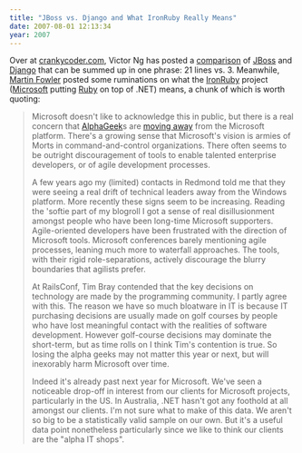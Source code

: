 ```yaml
---
title: "JBoss vs. Django and What IronRuby Really Means"
date: 2007-08-01 12:13:34
year: 2007
---
```

Over at <a href="http://www.crankycoder.com">crankycoder.com</a>, Victor Ng has posted a <a href="http://www.crankycoder.com/?p=32">comparison</a> of <a href="http://labs.jboss.com/">JBoss</a> and <a href="http://www.djangoproject.com/">Django</a> that can be summed up in one phrase: 21 lines vs. 3.  Meanwhile, <a href="http://www.martinfowler.com">Martin Fowler</a> posted some ruminations on what the <a href="http://www.iunknown.com/2007/07/a-first-look-at.html">IronRuby</a> project (<a href="http://www.microsoft.com">Microsoft</a> putting <a href="http://www.ruby-lang.org/en/">Ruby</a> on top of .NET) means, a chunk of which is worth quoting:
<blockquote>Microsoft doesn't like to acknowledge this in public, but there is a real concern that <a href="http://www.martinfowler.com/bliki/AlphaGeek.html">AlphaGeek</a>s are <a href="http://www.hanselman.com/blog/IsMicrosoftLosingTheAlphaGeeks.aspx">moving away</a> from the Microsoft platform. There's a growing sense that Microsoft's vision is armies of Morts in command-and-control organizations. There often seems to be outright discouragement of tools to enable talented enterprise developers, or of agile development processes.

A few years ago my (limited) contacts in Redmond told me that 	they were seeing a real drift of technical leaders away from 	the Windows platform. More recently these signs seem to be increasing. Reading 	the 'softie part of my blogroll I got a sense of real disillusionment 	amongst people who have been long-time Microsoft 	supporters. Agile-oriented developers have been frustrated with the 	direction of Microsoft tools. Microsoft conferences barely 	mentioning agile processes, leaning much more to waterfall 	approaches. The tools, with their rigid role-separations, actively 	discourage the blurry boundaries that agilists prefer.

At RailsConf, Tim Bray contended that the key decisions on 	technology are made by the programming community. I partly agree 	with this. The reason we have so much bloatware in IT is because IT 	purchasing decisions are usually made on golf courses by people who 	have lost meaningful contact with the realities of software 	development. However golf-course decisions may dominate the 	short-term, but as time rolls on I think Tim's contention is 	true. So losing the alpha geeks may not matter this year or next, but will 	inexorably harm Microsoft over time.

Indeed it's already past next year for Microsoft. We've seen a noticeable drop-off in interest from our clients for Microsoft projects, particularly in the US. In Australia, .NET hasn't got any foothold at all amongst our clients. I'm not sure what to make of this data. We aren't so big to be a statistically valid sample on our own. But it's a useful data point nonetheless particularly since we like to think our clients are the "alpha IT shops".</blockquote>
<blockquote></blockquote>
